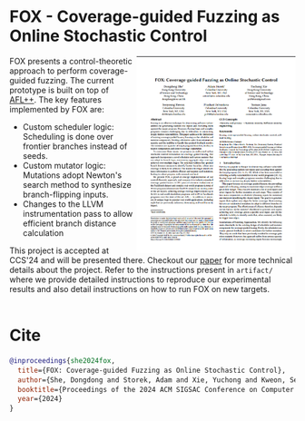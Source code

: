 # FOX - Coverage-guided Fuzzing as Online Stochastic Control

<a href="https://arxiv.org/abs/2406.04517" target="_blank"><img src="artifact/paper_preview.png" align="right" width="280"></a>

FOX presents a control-theoretic approach to perform coverage-guided fuzzing. The current prototype is built on top of [AFL++](https://github.com/AFLplusplus/AFLplusplus/).
The key features implemented by FOX are:
- Custom scheduler logic: Scheduling is done over frontier branches instead of seeds.
- Custom mutator logic: Mutations adopt Newton's search method to synthesize branch-flipping inputs.
- Changes to the LLVM instrumentation pass to allow efficient branch distance calculation

This project is accepted at CCS'24 and will be presented there. Checkout our [paper](https://arxiv.org/abs/2406.04517) for more technical details about the project.
Refer to the instructions present in `artifact/` where we provide detailed instructions to reproduce our experimental results
and also detail instructions on how to run FOX on new targets.   
<br/>
# Cite
```bibtex 
@inproceedings{she2024fox,
  title={FOX: Coverage-guided Fuzzing as Online Stochastic Control},
  author={She, Dongdong and Storek, Adam and Xie, Yuchong and Kweon, Seoyoung and Srivastava, Prashast and Jana, Suman},
  booktitle={Proceedings of the 2024 ACM SIGSAC Conference on Computer and Communications Security},
  year={2024}
}
```
